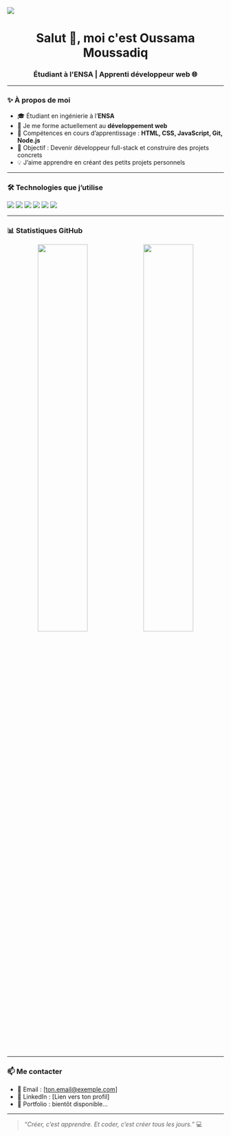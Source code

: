 <!-- Bannière de profil -->
<img src="https://encrypted-tbn0.gstatic.com/images?q=tbn:ANd9GcRSmatSr3THeYjp_SWNMu8UFfMQFQURGi87UQ&s" />

<h1 align="center">Salut 👋, moi c'est Oussama Moussadiq</h1>
<h3 align="center">Étudiant à l'ENSA | Apprenti développeur web 🌐</h3>

---

### ✨ À propos de moi

- 🎓 Étudiant en ingénierie à l’**ENSA**
- 🚀 Je me forme actuellement au **développement web**
- 🧠 Compétences en cours d’apprentissage : **HTML, CSS, JavaScript, Git, Node.js**
- 💼 Objectif : Devenir développeur full-stack et construire des projets concrets
- 💡 J’aime apprendre en créant des petits projets personnels

---

### 🛠️ Technologies que j’utilise

<p align="left">
  <img src="https://img.shields.io/badge/HTML5-E34F26?style=for-the-badge&logo=html5&logoColor=white" />
  <img src="https://img.shields.io/badge/CSS3-1572B6?style=for-the-badge&logo=css3&logoColor=white" />
  <img src="https://img.shields.io/badge/JavaScript-F7DF1E?style=for-the-badge&logo=javascript&logoColor=black" />
  <img src="https://img.shields.io/badge/Node.js-339933?style=for-the-badge&logo=node.js&logoColor=white" />
  <img src="https://img.shields.io/badge/Git-F05032?style=for-the-badge&logo=git&logoColor=white" />
  <img src="https://img.shields.io/badge/GitHub-181717?style=for-the-badge&logo=github&logoColor=white" />
</p>

---

### 📊 Statistiques GitHub

<p align="center">
  <img src="https://github-readme-stats.vercel.app/api?username=OussamaMoussadiq&show_icons=true&theme=tokyonight" width="48%" />
  <img src="https://github-readme-stats.vercel.app/api/top-langs/?username=OussamaMoussadiq&layout=compact&theme=tokyonight" width="48%" />
</p>

---

### 📫 Me contacter

- 📧 Email : [ton.email@exemple.com]
- 🔗 LinkedIn : [Lien vers ton profil]
- 🧭 Portfolio : bientôt disponible...

---

> *“Créer, c’est apprendre. Et coder, c’est créer tous les jours.”* 💻

